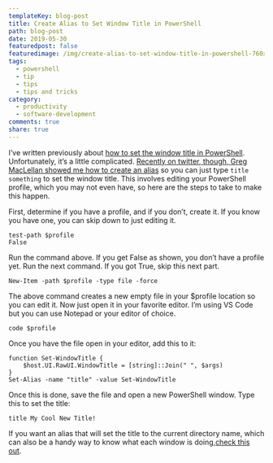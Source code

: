 ```yaml
---
templateKey: blog-post
title: Create Alias to Set Window Title in PowerShell
path: blog-post
date: 2019-05-30
featuredpost: false
featuredimage: /img/create-alias-to-set-window-title-in-powershell-760x360.png
tags:
  - powershell
  - tip
  - tips
  - tips and tricks
category:
  - productivity
  - software-development
comments: true
share: true
---
```

I’ve written previously about [how to set the window title in PowerShell](https://ardalis.com/set-cmd-or-powershell-window-title). Unfortunately, it’s a little complicated. [Recently on twitter, though, Greg MacLellan showed me how to create an alias](https://twitter.com/groogs/status/1129094739800801280) so you can just type `title something` to set the window title. This involves editing your PowerShell profile, which you may not even have, so here are the steps to take to make this happen.

First, determine if you have a profile, and if you don’t, create it. If you know you have one, you can skip down to just editing it.

```
test-path $profile
False
```

Run the command above. If you get False as shown, you don’t have a profile yet. Run the next command. If you got True, skip this next part.

```
New-Item -path $profile -type file -force
```

The above command creates a new empty file in your $profile location so you can edit it. Now just open it in your favorite editor. I’m using VS Code but you can use Notepad or your editor of choice.

```
code $profile
```

Once you have the file open in your editor, add this to it:

```
function Set-WindowTitle {
    $host.UI.RawUI.WindowTitle = [string]::Join(" ", $args)
}
Set-Alias -name "title" -value Set-WindowTitle
```

Once this is done, save the file and open a new PowerShell window. Type this to set the title:

```
title My Cool New Title!
```

If you want an alias that will set the title to the current directory name, which can also be a handy way to know what each window is doing,[check this out](https://gist.github.com/gregmac/81a6c853d3992cdf95fca47bb1bb0b63).
